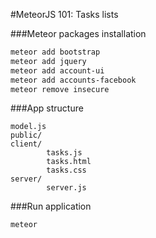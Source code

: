 #MeteorJS 101: Tasks lists

###Meteor packages installation

```sh
meteor add bootstrap
meteor add jquery
meteor add account-ui
meteor add accounts-facebook
meteor remove insecure
```

###App structure

```
model.js
public/
client/
		tasks.js
		tasks.html
		tasks.css
server/
		server.js		
```

###Run application

```sh
meteor
````
